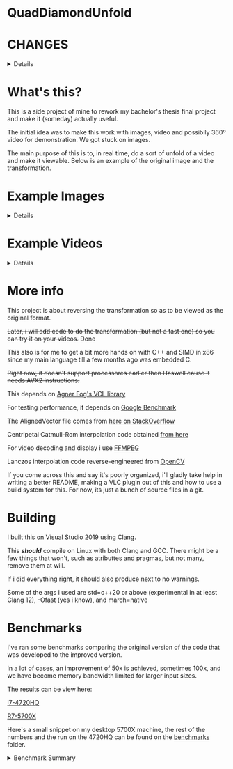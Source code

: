 # QuadDiamondUnfold

# CHANGES

<details>

# NEW (30-11-23)

Added some benchmarks for both my PC's for comparison and to show results plus some other small changes. Check commit history for details.

# NEW (28-12-22)

Compressor code has been added, it auto detects if both dimensions are the same and select the appropriate operation. It even has a (mostly) vectorized function.

Also new, dynamic dispatch, compile all code with normal arguments and the files ending in AVX2 and link it all together, it will dispath according to your CPU.

# NEW (26-12-22)

Scalar code has been added, so its now possible to run on stuff older then Haswell, although, not recommended as the performance is weak.
For comparison, my R7 5700x can do around 250 FPS on a 4k \* 2k frame size, my old i7 4720HQ can only do 55 IIRC.

</details>
 
# What's this?

This is a side project of mine to rework my bachelor's thesis final project and make it (someday) actually useful.

The initial idea was to make this work with images, video and possibily 360º video for demonstration. We got stuck on images.

The main purpose of this is to, in real time, do a sort of unfold of a video and make it viewable. Below is an example of the original image and the transformation. 

# Example Images

<details>

### Original
![Original](/media/unfolded.png "Original")

### Folded
![Folded](/media/folded.png "Folded")

</details>

# Example Videos
<details>

### Input video
https://github.com/isots-code/QuadDiamondUnfold/assets/23300310/fcb36462-322d-4be5-b8a1-257ca26f6cea

### Compressed Output
https://github.com/isots-code/QuadDiamondUnfold/assets/23300310/caa26af8-361f-40e4-91ae-b206811762df

### Decompressed Output
https://github.com/isots-code/QuadDiamondUnfold/assets/23300310/4f24e0fb-01fd-4daa-8136-a907956172f1

</details>

# More info

This project is about reversing the transformation so as to be viewed as the original format.

~~Later, i will add code to do the transformation (but not a fast one) so you can try it on your videos.~~ Done

This also is for me to get a bit more hands on with C++ and SIMD in x86 since my main language till a few months ago was embedded C.

~~Right now, it doesn't support processores earlier then Haswell cause it needs AVX2 instructions.~~

This depends on [Agner Fog's VCL library](https://github.com/vectorclass/version2)

For testing performance, it depends on [Google Benchmark](https://github.com/google/benchmark)

The AlignedVector file comes from [here on StackOverflow](https://stackoverflow.com/a/70994249)

Centripetal Catmull-Rom interpolation code obtained [from here](https://qroph.github.io/2018/07/30/smooth-paths-using-catmull-rom-splines.html)

For video decoding and display i use [FFMPEG](https://ffmpeg.org/)

Lanczos interpolation code reverse-engineered from [OpenCV](https://github.com/opencv/opencv/blob/4abe6dc48d4ec6229f332cc6cf6c7e234ac8027e/modules/imgproc/src/resize.cpp#L918)

If you come across this and say it's poorly organized, i'll gladly take help in writing a better README, making a VLC plugin out of this and how to use a build system for this.
For now, its just a bunch of source files in a git.

# Building

I built this on Visual Studio 2019 using Clang.

This ***should*** compile on Linux with both Clang and GCC. There might be a few things that won't, such as atributtes and pragmas, but not many, remove them at will.

If i did everything right, it should also produce next to no warnings.

Some of the args i used are std=c++20 or above (experimental in at least Clang 12), -Ofast (yes i know), and march=native

# Benchmarks

I've ran some benchmarks comparing the original version of the code that was developed to the improved version.

In a lot of cases, an improvement of 50x is achieved, sometimes 100x, and we have become memory bandwidth limited for larger input sizes.

The results can be view here:

[i7-4720HQ](/benchmarks/i7-4720hq_ddr3_1600MTs.txt)

[R7-5700X](/benchmarks/r7_5700x_ddr4_3600MTs_tuned.txt)

Here's a small snippet on my desktop 5700X machine, the rest of the numbers and the run on the 4720HQ can be found on the [benchmarks](/benchmarks) folder.

<details>
	<summary>Benchmark Summary</summary>

```
2023-11-29T12:16:02+00:00
Running QuadDiamondUnfold.exe
Run on (16 X 3400 MHz CPU s)
CPU Caches:
  L1 Data 32 KiB (x8)
  L1 Instruction 32 KiB (x8)
  L2 Unified 512 KiB (x8)
  L3 Unified 32768 KiB (x1)
---------------------------------------------------------------------------------------------------------------------------------------
Benchmark                                            Wall Time		UserCounters...
---------------------------------------------------------------------------------------------------------------------------------------

512 kipixels (1024 * 512)
bench_og/6/nearest                                     14.1 ms		53.0350 Mpixels/s items_per_second=70.7133 FPS
bench_og/6/linear                                      7.40 ms		101.348 Mpixels/s items_per_second=135.130 FPS
bench_og/6/cubic                                       9.65 ms		77.7073 Mpixels/s items_per_second=103.610 FPS
bench_og/6/lanczos2                                    21.2 ms		35.4120 Mpixels/s items_per_second=47.2160 FPS
bench_og/6/lanczos3                                    26.0 ms		28.8687 Mpixels/s items_per_second=38.4916 FPS
bench_og/6/lanczos4                                    27.5 ms		27.2591 Mpixels/s items_per_second=36.3454 FPS
bench_og/6/catmull_rom                                 9.76 ms		76.8693 Mpixels/s items_per_second=102.492 FPS
bench_og/6/centri_catmull_rom                          20.3 ms		37.0110 Mpixels/s items_per_second=49.3480 FPS
bench_avx_multi_nearest/16/6/1                        0.181 ms		2.70492 Gpixels/s items_per_second=5539.68 FPS
bench_avx_multi_linear/16/6/1                         0.189 ms		2.58659 Gpixels/s items_per_second=5297.34 FPS
bench_avx_multi_cubic/16/6/1                          0.211 ms		2.31328 Gpixels/s items_per_second=4737.60 FPS
bench_avx_multi_catmull_rom/16/6/1                    0.211 ms		2.31625 Gpixels/s items_per_second=4743.67 FPS
bench_avx_multi_lanczos2/16/6/1                       0.214 ms		2.28239 Gpixels/s items_per_second=4674.33 FPS
bench_avx_multi_lanczos3/16/6/1                       0.238 ms		2.04911 Gpixels/s items_per_second=4196.58 FPS
bench_avx_multi_lanczos4/16/6/1                       0.259 ms		1.88574 Gpixels/s items_per_second=3862.00 FPS
bench_avx_multi_lanczosN/16/6/2                       0.191 ms		2.56039 Gpixels/s items_per_second=5243.69 FPS
bench_avx_multi_lanczosN/16/6/4                       0.213 ms		2.29768 Gpixels/s items_per_second=4705.65 FPS
bench_avx_multi_lanczosN/16/6/8                       0.260 ms		1.88035 Gpixels/s items_per_second=3850.95 FPS
bench_avx_multi_lanczosN/16/6/16                      0.354 ms		1.38033 Gpixels/s items_per_second=2826.92 FPS
bench_avx_multi_centrip_catmull_rom/16/6/1            0.545 ms		918.356 Mpixels/s items_per_second=1836.71 FPS
																	
8 Mipixels (4096 * 2048)                                       		
bench_og/8/nearest                                      228 ms		52.5799 Mpixels/s items_per_second=4.38166 FPS
bench_og/8/linear                                       120 ms		99.6724 Mpixels/s items_per_second=8.30603 FPS
bench_og/8/cubic                                        155 ms		77.3961 Mpixels/s items_per_second=6.44967 FPS
bench_og/8/lanczos2                                     338 ms		35.5543 Mpixels/s items_per_second=2.96286 FPS
bench_og/8/lanczos3                                     416 ms		28.8405 Mpixels/s items_per_second=2.40337 FPS
bench_og/8/lanczos4                                     441 ms		27.2017 Mpixels/s items_per_second=2.26681 FPS
bench_og/8/catmull_rom                                  158 ms		75.9009 Mpixels/s items_per_second=6.32507 FPS
bench_og/8/centri_catmull_rom                           325 ms		36.8868 Mpixels/s items_per_second=3.07390 FPS
bench_avx_multi_nearest/16/8/1                         3.26 ms		2.39512 Gpixels/s items_per_second=306.576 FPS
bench_avx_multi_linear/16/8/1                          3.43 ms		2.27801 Gpixels/s items_per_second=291.586 FPS
bench_avx_multi_cubic/16/8/1                           3.91 ms		1.99581 Gpixels/s items_per_second=255.463 FPS
bench_avx_multi_catmull_rom/16/8/1                     3.89 ms		2.00864 Gpixels/s items_per_second=257.107 FPS
bench_avx_multi_lanczos2/16/8/1                        3.85 ms		2.02669 Gpixels/s items_per_second=259.417 FPS
bench_avx_multi_lanczos3/16/8/1                        4.35 ms		1.79421 Gpixels/s items_per_second=229.659 FPS
bench_avx_multi_lanczos4/16/8/1                        4.83 ms		1.61641 Gpixels/s items_per_second=206.901 FPS
bench_avx_multi_lanczosN/16/8/2                        3.42 ms		2.28759 Gpixels/s items_per_second=292.811 FPS
bench_avx_multi_lanczosN/16/8/4                        3.88 ms		2.01108 Gpixels/s items_per_second=257.418 FPS
bench_avx_multi_lanczosN/16/8/8                        4.87 ms		1.60507 Gpixels/s items_per_second=205.449 FPS
bench_avx_multi_lanczosN/16/8/16                       7.50 ms		1.04143 Gpixels/s items_per_second=133.303 FPS
bench_avx_multi_centrip_catmull_rom/16/8/1             8.49 ms		942.843 Mpixels/s items_per_second=117.855 FPS
																	
128 Mipixels (16384 * 8192)                                    		
bench_og/10/nearest                                    3706 ms		51.8092 Mpixels/s items_per_second=0.26983 FPS 
bench_og/10/linear                                     1988 ms		96.5612 Mpixels/s items_per_second=0.50292 FPS
bench_og/10/cubic                                      2542 ms		75.5305 Mpixels/s items_per_second=0.39338 FPS
bench_og/10/lanczos2                                   5461 ms		35.1566 Mpixels/s items_per_second=0.18310 FPS
bench_og/10/lanczos3                                   6714 ms		28.5956 Mpixels/s items_per_second=0.14893 FPS
bench_og/10/lanczos4                                   7115 ms		26.9872 Mpixels/s items_per_second=0.14055 FPS
bench_og/10/catmull_rom                                2588 ms		74.1748 Mpixels/s items_per_second=0.38632 FPS
bench_og/10/centri_catmull_rom                         5270 ms		36.4347 Mpixels/s items_per_second=0.18976 FPS
bench_avx_multi_nearest/16/10/1                        76.1 ms		1.64422 Gpixels/s items_per_second=13.1537 FPS
bench_avx_multi_linear/16/10/1                         77.1 ms		1.62248 Gpixels/s items_per_second=12.9798 FPS
bench_avx_multi_cubic/16/10/1                          84.7 ms		1.47615 Gpixels/s items_per_second=11.8092 FPS
bench_avx_multi_catmull_rom/16/10/1                    85.3 ms		1.46635 Gpixels/s items_per_second=11.7308 FPS
bench_avx_multi_lanczos2/16/10/1                       85.5 ms		1.46264 Gpixels/s items_per_second=11.7011 FPS
bench_avx_multi_lanczos3/16/10/1                       93.0 ms		1.34438 Gpixels/s items_per_second=10.7550 FPS
bench_avx_multi_lanczos4/16/10/1                        103 ms		1.20938 Gpixels/s items_per_second=9.67502 FPS
bench_avx_multi_lanczosN/16/10/2                       76.7 ms		1.62998 Gpixels/s items_per_second=13.0398 FPS
bench_avx_multi_lanczosN/16/10/4                       85.2 ms		1.46730 Gpixels/s items_per_second=11.7384 FPS
bench_avx_multi_lanczosN/16/10/8                        103 ms		1.21449 Gpixels/s items_per_second=9.71593 FPS
bench_avx_multi_lanczosN/16/10/16                       141 ms		909.507 Mpixels/s items_per_second=7.10552 FPS
bench_avx_multi_centrip_catmull_rom/16/10/1             146 ms		874.037 Mpixels/s items_per_second=6.82842 FPS
```
</details>

